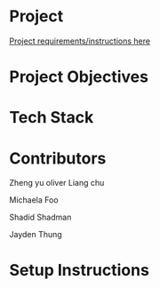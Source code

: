# Project

[Project requirements/instructions here](https://parsa-rajabi.github.io/cmpt-276/#/project)

# Project Objectives

# Tech Stack

# Contributors
Zheng yu oliver Liang chu

Michaela Foo

Shadid Shadman

Jayden Thung


# Setup Instructions
